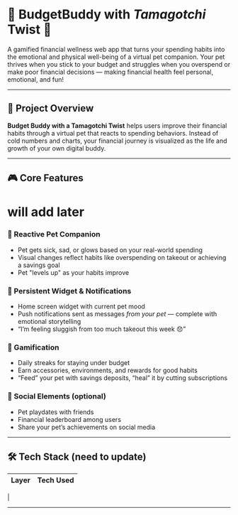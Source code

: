 # 🐾 BudgetBuddy with _Tamagotchi_ Twist 💸

A gamified financial wellness web app that turns your spending habits into the emotional and physical well-being of a virtual pet companion. Your pet thrives when you stick to your budget and struggles when you overspend or make poor financial decisions — making financial health feel personal, emotional, and fun!

---

## 📱 Project Overview

**Budget Buddy with a Tamagotchi Twist** helps users improve their financial habits through a virtual pet that reacts to spending behaviors. Instead of cold numbers and charts, your financial journey is visualized as the life and growth of your own digital buddy.

---

## 🎮 Core Features

# will add later

### 🐶 Reactive Pet Companion

- Pet gets sick, sad, or glows based on your real-world spending
- Visual changes reflect habits like overspending on takeout or achieving a savings goal
- Pet "levels up" as your habits improve

### 📲 Persistent Widget & Notifications

- Home screen widget with current pet mood
- Push notifications sent as messages _from your pet_ — complete with emotional storytelling
- “I’m feeling sluggish from too much takeout this week 😞”

### 🎯 Gamification

- Daily streaks for staying under budget
- Earn accessories, environments, and rewards for good habits
- “Feed” your pet with savings deposits, “heal” it by cutting subscriptions

### 👥 Social Elements (optional)

- Pet playdates with friends
- Financial leaderboard among users
- Share your pet’s achievements on social media

---

## 🛠️ Tech Stack (need to update)

| Layer | Tech Used |
| ----- | --------- |

|

---
